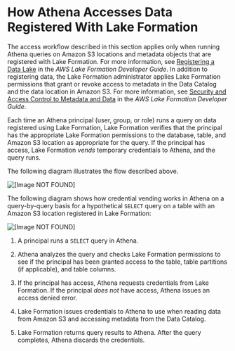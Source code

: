 # How Athena Accesses Data Registered With Lake Formation<a name="lf-athena-access"></a>

The access workflow described in this section applies only when running Athena queries on Amazon S3 locations and metadata objects that are registered with Lake Formation\. For more information, see [Registering a Data Lake](https://docs.aws.amazon.com/lake-formation/latest/dg/register-data-lake.html) in the *AWS Lake Formation Developer Guide*\. In addition to registering data, the Lake Formation administrator applies Lake Formation permissions that grant or revoke access to metadata in the Data Catalog and the data location in Amazon S3\. For more information, see [Security and Access Control to Metadata and Data](https://docs.aws.amazon.com/lake-formation/latest/dg/security-data-access.html#security-data-access-permissions) in the *AWS Lake Formation Developer Guide*\.

Each time an Athena principal \(user, group, or role\) runs a query on data registered using Lake Formation, Lake Formation verifies that the principal has the appropriate Lake Formation permissions to the database, table, and Amazon S3 location as appropriate for the query\. If the principal has access, Lake Formation *vends* temporary credentials to Athena, and the query runs\.

The following diagram illustrates the flow described above\.

![\[Image NOT FOUND\]](http://docs.aws.amazon.com/athena/latest/ug/images/lake-formation-athena.png)

The following diagram shows how credential vending works in Athena on a query\-by\-query basis for a hypothetical `SELECT` query on a table with an Amazon S3 location registered in Lake Formation:

![\[Image NOT FOUND\]](http://docs.aws.amazon.com/athena/latest/ug/images/lake_formation_athena_security_aws.png)

1. A principal runs a `SELECT` query in Athena\.

1. Athena analyzes the query and checks Lake Formation permissions to see if the principal has been granted access to the table, table partitions \(if applicable\), and table columns\.

1. If the principal has access, Athena requests credentials from Lake Formation\. If the principal *does not* have access, Athena issues an access denied error\.

1. Lake Formation issues credentials to Athena to use when reading data from Amazon S3 and accessing metadata from the Data Catalog\.

1. Lake Formation returns query results to Athena\. After the query completes, Athena discards the credentials\.